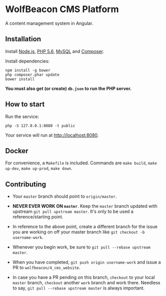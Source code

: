# WolfBeacon CMS Platform

A content management system in Angular.

## Installation

Install [Node.js](http://nodejs.org), [PHP 5.6](http://www.php.net/), [MySQL](http://www.mysql.com/) and [Composer](https://getcomposer.org/).

Install dependencies:

    npm install -g bower
    php composer.phar update
    bower install

**You must also get (or create) `db.json` to run the PHP server.**

## How to start

Run the service:

    php -S 127.0.0.1:8080 -t public

Your service will run at [http://localhost:8080](http://localhost:8080).

## Docker

For convenience, a `Makefile` is included. Commands are `make build`, `make up-dev`, `make up-prod`, `make down`.

## Contributing

* Your `master` branch should point to `origin/master`.

* **NEVER EVER WORK ON `master`**. Keep the `master` branch updated with upstream `git pull upstream master`. It's only to be used a reference/starting point.

* In reference to the above point, create a different branch for the issue you are working on off your master branch like `git checkout -b username-work`.

* Whenever you begin work, be sure to `git pull --rebase upstream master`.

* When you have completed, `git push origin username-work` and issue a PR to `wolfbeacon/4_cms_website`.

* In case you have a PR pending on this branch, `checkout` to your local `master` branch, `checkout` another `work` branch and work there. Needless to say, `git pull --rebase upstream master` is always important.
